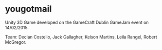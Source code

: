 # yougotmail
Unity 3D Game developed on the GameCraft Dublin GameJam event on 14/02/2015.

Team:
Declan Costello,
Jack Gallagher,
Kelson Martins,
Leila Rangel,
Robert McGregor.
